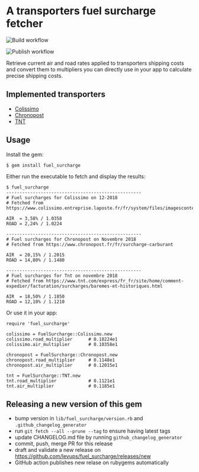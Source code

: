 # A transporters fuel surcharge fetcher

![Build workflow](https://github.com/levups/fuel_surcharge/workflows/build/badge.svg)

![Publish workflow](https://github.com/levups/fuel_surcharge/workflows/publish/badge.svg)

Retrieve current air and road rates applied to transporters shipping costs and
convert them to multipliers you can directly use in your app to calculate
precise shipping costs.

## Implemented transporters

  - [Colissimo](https://www.colissimo.entreprise.laposte.fr/fr/system/files/imagescontent/docs/indice_gazole.xml)
  - [Chronopost](https://www.chronopost.fr/fr/surcharge-carburant)
  - [TNT](https://www.tnt.com/express/fr_fr/site/home/comment-expedier/facturation/surcharges/baremes-et-historiques.html)

## Usage

Install the gem:

    $ gem install fuel_surcharge

Either run the executable to fetch and display the results:

    $ fuel_surcharge
    ---------------------------------------------------
    # Fuel surcharges for Colissimo on 12-2018
    # Fetched from https://www.colissimo.entreprise.laposte.fr/fr/system/files/imagescontent/docs/indice_gazole.xml

    AIR  = 3,58% / 1.0358
    ROAD = 2,24% / 1.0224

    ---------------------------------------------------
    # Fuel surcharges for Chronopost on Novembre 2018
    # Fetched from https://www.chronopost.fr/fr/surcharge-carburant

    AIR  = 20,15% / 1.2015
    ROAD = 14,80% / 1.1480

    ---------------------------------------------------
    # Fuel surcharges for Tnt on novembre 2018
    # Fetched from https://www.tnt.com/express/fr_fr/site/home/comment-expedier/facturation/surcharges/baremes-et-historiques.html

    AIR  = 18,50% / 1.1850
    ROAD = 12,10% / 1.1210

Or use it in your app:

    require 'fuel_surcharge'

    colissimo = FuelSurcharge::Colissimo.new
    colissimo.road_multiplier      # 0.10224e1
    colissimo.air_multiplier       # 0.10358e1

    chronopost = FuelSurcharge::Chronopost.new
    chronopost.road_multiplier     # 0.1148e1
    chronopost.air_multiplier      # 0.12015e1

    tnt = FuelSurcharge::TNT.new
    tnt.road_multiplier            # 0.1121e1
    tnt.air_multiplier             # 0.1185e1

## Releasing a new version of this gem

- bump version in `lib/fuel_surcharge/version.rb` and `.github_changelog_generator`
- run `git fetch --all --prune --tag` to ensure having latest tags
- update CHANGELOG.md file by running `github_changelog_generator`
- commit, push, merge PR for this release
- draft and validate a new release on https://github.com/levups/fuel_surcharge/releases/new
- GitHub action publishes new relase on rubygems automatically
